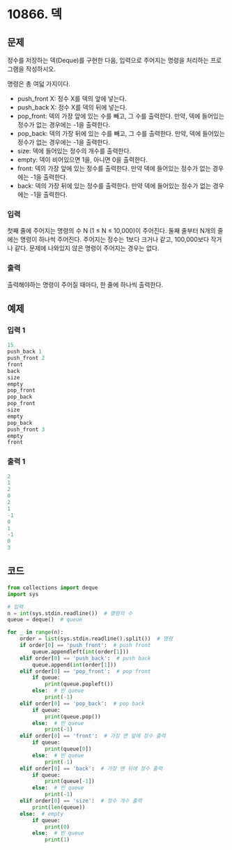 # 10866. 덱

## 문제

정수를 저장하는 덱(Deque)를 구현한 다음, 입력으로 주어지는 명령을 처리하는 프로그램을 작성하시오.

명령은 총 여덟 가지이다.

- push_front X: 정수 X를 덱의 앞에 넣는다.
- push_back X: 정수 X를 덱의 뒤에 넣는다.
- pop_front: 덱의 가장 앞에 있는 수를 빼고, 그 수를 출력한다. 만약, 덱에 들어있는 정수가 없는 경우에는 -1을 출력한다.
- pop_back: 덱의 가장 뒤에 있는 수를 빼고, 그 수를 출력한다. 만약, 덱에 들어있는 정수가 없는 경우에는 -1을 출력한다.
- size: 덱에 들어있는 정수의 개수를 출력한다.
- empty: 덱이 비어있으면 1을, 아니면 0을 출력한다.
- front: 덱의 가장 앞에 있는 정수를 출력한다. 만약 덱에 들어있는 정수가 없는 경우에는 -1을 출력한다.
- back: 덱의 가장 뒤에 있는 정수를 출력한다. 만약 덱에 들어있는 정수가 없는 경우에는 -1을 출력한다.



### 입력

첫째 줄에 주어지는 명령의 수 N (1 ≤ N ≤ 10,000)이 주어진다. 둘째 줄부터 N개의 줄에는 명령이 하나씩 주어진다. 주어지는 정수는 1보다 크거나 같고, 100,000보다 작거나 같다. 문제에 나와있지 않은 명령이 주어지는 경우는 없다.

### 출력

출력해야하는 명령이 주어질 때마다, 한 줄에 하나씩 출력한다.





## 예제

### 입력 1

```python
15
push_back 1
push_front 2
front
back
size
empty
pop_front
pop_back
pop_front
size
empty
pop_back
push_front 3
empty
front
```

### 출력 1

```python
2
1
2
0
2
1
-1
0
1
-1
0
3
```





## 코드

```python
from collections import deque
import sys

# 입력
n = int(sys.stdin.readline())  # 명령의 수
queue = deque()  # queue

for _ in range(n):
    order = list(sys.stdin.readline().split())  # 명령
    if order[0] == 'push_front':  # push front
        queue.appendleft(int(order[1]))
    elif order[0] == 'push_back':  # push back
        queue.append(int(order[1]))
    elif order[0] == 'pop_front':  # pop front
        if queue:
            print(queue.popleft())
        else:  # 빈 queue
            print(-1)
    elif order[0] == 'pop_back':  # pop back
        if queue:
            print(queue.pop())
        else:  # 빈 queue
            print(-1)
    elif order[0] == 'front':  # 가장 맨 앞에 정수 출력
        if queue:
            print(queue[0])
        else:  # 빈 queue
            print(-1)
    elif order[0] == 'back':  # 가장 맨 뒤에 정수 출력
        if queue:
            print(queue[-1])
        else:  # 빈 queue
            print(-1)
    elif order[0] == 'size':  # 정수 개수 출력
        print(len(queue))
    else:  # empty
        if queue:
            print(0)
        else:  # 빈 queue
            print(1)
```








